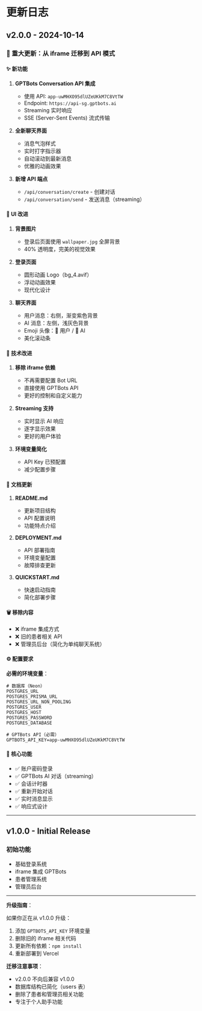 # 更新日志

## v2.0.0 - 2024-10-14

### 🚀 重大更新：从 iframe 迁移到 API 模式

#### ✨ 新功能

1. **GPTBots Conversation API 集成**
   - 使用 API: `app-uwMHXO95dlUZeUKkM7C8VtTW`
   - Endpoint: `https://api-sg.gptbots.ai`
   - Streaming 实时响应
   - SSE (Server-Sent Events) 流式传输

2. **全新聊天界面**
   - 消息气泡样式
   - 实时打字指示器
   - 自动滚动到最新消息
   - 优雅的动画效果

3. **新增 API 端点**
   - `/api/conversation/create` - 创建对话
   - `/api/conversation/send` - 发送消息（streaming）

#### 🎨 UI 改进

1. **背景图片**
   - 登录后页面使用 `wallpaper.jpg` 全屏背景
   - 40% 透明度，完美的视觉效果

2. **登录页面**
   - 圆形动画 Logo（bg_4.avif）
   - 浮动动画效果
   - 现代化设计

3. **聊天界面**
   - 用户消息：右侧，渐变紫色背景
   - AI 消息：左侧，浅灰色背景
   - Emoji 头像：👤 用户 / 🤖 AI
   - 美化滚动条

#### 🔧 技术改进

1. **移除 iframe 依赖**
   - 不再需要配置 Bot URL
   - 直接使用 GPTBots API
   - 更好的控制和自定义能力

2. **Streaming 支持**
   - 实时显示 AI 响应
   - 逐字显示效果
   - 更好的用户体验

3. **环境变量简化**
   - API Key 已预配置
   - 减少配置步骤

#### 📝 文档更新

1. **README.md**
   - 更新项目结构
   - API 配置说明
   - 功能特点介绍

2. **DEPLOYMENT.md**
   - API 部署指南
   - 环境变量配置
   - 故障排查更新

3. **QUICKSTART.md**
   - 快速启动指南
   - 简化部署步骤

#### 🗑️ 移除内容

- ❌ iframe 集成方式
- ❌ 旧的患者相关 API
- ❌ 管理员后台（简化为单纯聊天系统）

#### ⚙️ 配置要求

**必需的环境变量**：
```env
# 数据库（Neon）
POSTGRES_URL
POSTGRES_PRISMA_URL
POSTGRES_URL_NON_POOLING
POSTGRES_USER
POSTGRES_HOST
POSTGRES_PASSWORD
POSTGRES_DATABASE

# GPTBots API（必需）
GPTBOTS_API_KEY=app-uwMHXO95dlUZeUKkM7C8VtTW
```

#### 🎯 核心功能

- ✅ 账户密码登录
- ✅ GPTBots AI 对话（streaming）
- ✅ 会话计时器
- ✅ 重新开始对话
- ✅ 实时消息显示
- ✅ 响应式设计

---

## v1.0.0 - Initial Release

### 初始功能

- 基础登录系统
- iframe 集成 GPTBots
- 患者管理系统
- 管理员后台

---

**升级指南**：

如果你正在从 v1.0.0 升级：

1. 添加 `GPTBOTS_API_KEY` 环境变量
2. 删除旧的 iframe 相关代码
3. 更新所有依赖：`npm install`
4. 重新部署到 Vercel

**迁移注意事项**：

- v2.0.0 不向后兼容 v1.0.0
- 数据库结构已简化（users 表）
- 删除了患者和管理员相关功能
- 专注于个人助手功能

